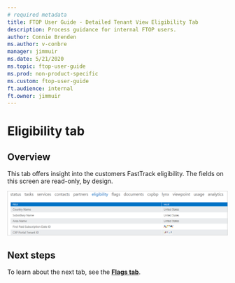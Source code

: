 ```yaml
---
# required metadata
title: FTOP User Guide - Detailed Tenant View Eligibility Tab
description: Process guidance for internal FTOP users.
author: Connie Brenden
ms.author: v-conbre
manager: jimmuir
ms.date: 5/21/2020
ms.topic: ftop-user-guide
ms.prod: non-product-specific
ms.custom: ftop-user-guide
ft.audience: internal
ft.owner: jimmuir
---
```

# Eligibility tab

## Overview

This tab offers insight into the customers FastTrack eligibility. The fields on this screen are read-only, by design.

![eligibility-tab.png](media/detailed-tenant-view-eligibility-tab/eligibility-tab.png "Eligibility tab")

## Next steps

To learn about the next tab, see the [**Flags tab**](detailed-tenant-view-flags-tab.md).
